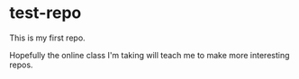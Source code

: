 # test-repo
This is my first repo.

Hopefully the online class I'm taking will teach me to make more interesting repos.
